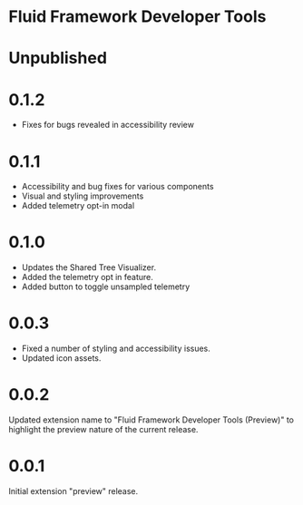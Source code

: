 # Fluid Framework Developer Tools

# Unpublished

# 0.1.2
- Fixes for bugs revealed in accessibility review

# 0.1.1
- Accessibility and bug fixes for various components
- Visual and styling improvements
- Added telemetry opt-in modal

# 0.1.0

-   Updates the Shared Tree Visualizer.
-   Added the telemetry opt in feature.
-   Added button to toggle unsampled telemetry

# 0.0.3

-   Fixed a number of styling and accessibility issues.
-   Updated icon assets.

# 0.0.2

Updated extension name to "Fluid Framework Developer Tools (Preview)" to highlight the preview nature of the current release.

# 0.0.1

Initial extension "preview" release.
